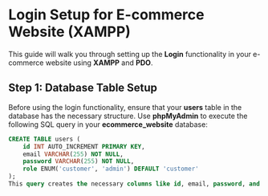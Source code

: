 # **Login Setup for E-commerce Website (XAMPP)**

This guide will walk you through setting up the **Login** functionality in your e-commerce website using **XAMPP** and **PDO**.

## **Step 1: Database Table Setup**

Before using the login functionality, ensure that your **users** table in the database has the necessary structure. Use **phpMyAdmin** to execute the following SQL query in your **ecommerce_website** database:

```sql
CREATE TABLE users (
    id INT AUTO_INCREMENT PRIMARY KEY,
    email VARCHAR(255) NOT NULL,
    password VARCHAR(255) NOT NULL,
    role ENUM('customer', 'admin') DEFAULT 'customer'
);
This query creates the necessary columns like id, email, password, and role for storing the user information.
